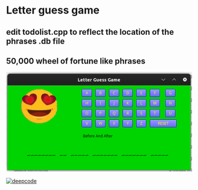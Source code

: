 # Letter guess game

## edit todolist.cpp to reflect the location of the phrases .db file

## 50,000 wheel of fortune like phrases

![Screen Shot](Screenshot.png)

[![deepcode](https://www.deepcode.ai/api/gh/badge?key=eyJhbGciOiJIUzI1NiIsInR5cCI6IkpXVCJ9.eyJwbGF0Zm9ybTEiOiJnaCIsIm93bmVyMSI6ImJjYnVybmV0dCIsInJlcG8xIjoidG9kb2xpc3QiLCJpbmNsdWRlTGludCI6ZmFsc2UsImF1dGhvcklkIjoyNDA0MCwiaWF0IjoxNjAzMzMxNDUwfQ.KOf1U_dRHPFn7u-PSrG35OznqHtStqySgm8yMChaSY0)](https://www.deepcode.ai/app/gh/bcburnett/todolist/_/dashboard?utm_content=gh%2Fbcburnett%2Ftodolist)
